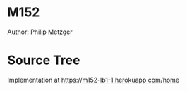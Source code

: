 # M152
Author: Philip Metzger

# Source Tree
Implementation at https://m152-lb1-1.herokuapp.com/home

